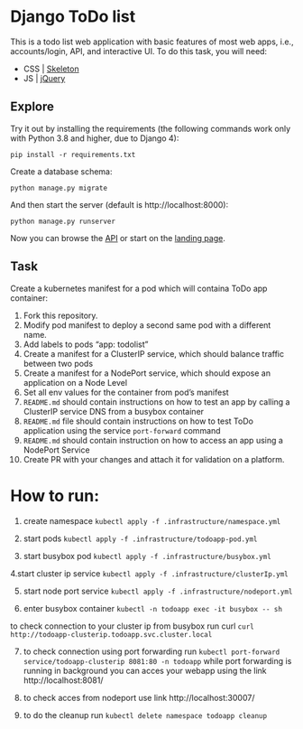 # Django ToDo list

This is a todo list web application with basic features of most web apps, i.e., accounts/login, API, and interactive UI. To do this task, you will need:

- CSS | [Skeleton](http://getskeleton.com/)
- JS  | [jQuery](https://jquery.com/)

## Explore

Try it out by installing the requirements (the following commands work only with Python 3.8 and higher, due to Django 4):

```
pip install -r requirements.txt
```

Create a database schema:

```
python manage.py migrate
```

And then start the server (default is http://localhost:8000):

```
python manage.py runserver
```

Now you can browse the [API](http://localhost:8000/api/) or start on the [landing page](http://localhost:8000/).

## Task

Create a kubernetes manifest for a pod which will containa ToDo app container:

1. Fork this repository.
1. Modify pod manifest to deploy a second same pod with a different name.
1. Add labels to pods “app: todolist”
1. Create a manifest for a ClusterIP service, which should balance traffic between two pods
1. Create a manifest for a NodePort service, which should expose an application on a Node Level
1. Set all env values for the container from pod’s manifest
1. `README.md` should contain instructions on how to test an app by calling a ClusterIP service DNS from a busybox container
1. `README.md` file should contain instructions on how to test ToDo application using the service `port-forward` command
1. `README.md` should contain instruction on how to access an app using a NodePort Service
1. Create PR with your changes and attach it for validation on a platform.


# How to run:
1. create namespace 
```kubectl apply -f .infrastructure/namespace.yml```


2. start pods 
```kubectl apply -f .infrastructure/todoapp-pod.yml```


3. start busybox pod 
```kubectl apply -f .infrastructure/busybox.yml```

4.start cluster ip service 
```kubectl apply -f .infrastructure/clusterIp.yml```

5. start node port service 
```kubectl apply -f .infrastructure/nodeport.yml```


6. enter busybox container 
```kubectl -n todoapp exec -it busybox -- sh```

to check connection to your cluster ip from busybox run curl 
```curl http://todoapp-clusterip.todoapp.svc.cluster.local```


7. to check connection using port forwarding run 
```kubectl port-forward service/todoapp-clusterip 8081:80 -n todoapp```
while port forwarding is running in background you can acces your webapp using the link http://localhost:8081/


8. to check acces from nodeport use link http://localhost:30007/


9. to do the cleanup run 
```kubectl delete namespace todoapp cleanup```